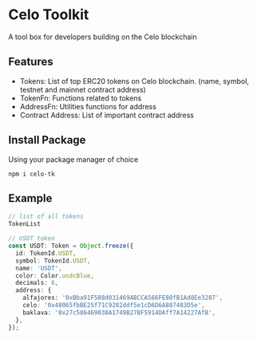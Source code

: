 # Celo Toolkit

A tool box for developers building on the Celo blockchain

## Features
-  Tokens: List of top ERC20 tokens on Celo blockchain. (name, symbol, testnet and mainnet contract address)
- TokenFn: Functions related to tokens
- AddressFn:  Utilities functions for address
- Contract Address: List of important contract address
## Install Package

Using your package manager of choice

```
npm i celo-tk
```


## Example

```ts
// list of all tokens
TokenList 

// USDT token
const USDT: Token = Object.freeze({
  id: TokenId.USDT,
  symbol: TokenId.USDT,
  name: 'USDT',
  color: Color.usdcBlue,
  decimals: 6,
  address: {
    alfajores: '0xBba91F588d031469ABCCA566FE80fB1Ad8Ee3287',
    celo: '0x48065fbBE25f71C9282ddf5e1cD6D6A887483D5e',
    baklava: '0x27c586469038A1749B27BF5914DAff7A14227AfB',
  },
});

```